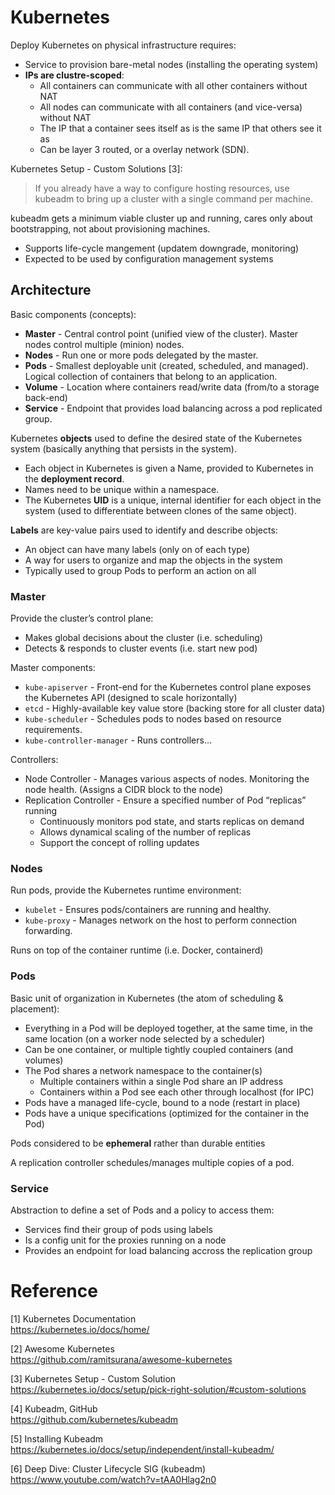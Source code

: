 # Kubernetes

Deploy Kubernetes on physical infrastructure requires:

* Service to provision bare-metal nodes (installing the operating system)
* **IPs are clustre-scoped**:
  - All containers can communicate with all other containers without NAT
  - All nodes can communicate with all containers (and vice-versa) without NAT
  - The IP that a container sees itself as is the same IP that others see it as
  - Can be layer 3 routed, or a overlay network (SDN).

Kubernetes Setup - Custom Solutions [3]:

> If you already have a way to configure hosting resources, use kubeadm to
> bring up a cluster with a single command per machine.

kubeadm gets a minimum viable cluster up and running, cares only about 
bootstrapping, not about provisioning machines. 

- Supports life-cycle mangement (updatem downgrade, monitoring)
- Expected to be used by configuration management systems

## Architecture

Basic components (concepts):

- **Master** - Central control point (unified view of the cluster).
  Master nodes control multiple (minion) nodes.
- **Nodes** - Run one or more pods delegated by the master.
- **Pods** - Smallest deployable unit (created, scheduled, and managed).
  Logical collection of containers that belong to an application.
- **Volume** - Location where containers read/write data (from/to a storage back-end)
- **Service** - Endpoint that provides load balancing across a pod replicated group.

Kubernetes **objects** used to define the desired state of the Kubernetes system
(basically anything that persists in the system).

- Each object in Kubernetes is given a Name, provided to Kubernetes in the 
  **deployment record**.
- Names need to be unique within a namespace.
- The Kubernetes **UID** is a unique, internal identifier for each object in 
  the system (used to differentiate between clones of the same object).

**Labels** are key-value pairs used to identify and describe objects:

- An object can have many labels (only on of each type)
- A way for users to organize and map the objects in the system
- Typically used to group Pods to perform an action on all

### Master

Provide the cluster’s control plane:

- Makes global decisions about the cluster (i.e. scheduling)
- Detects & responds to cluster events (i.e. start new pod)

Master components:

- `kube-apiserver` - Front-end for the Kubernetes control plane exposes the 
  Kubernetes API (designed to scale horizontally)
- `etcd` - Highly-available key value store (backing store for all cluster data)
- `kube-scheduler` - Schedules pods to nodes based on resource requirements.
- `kube-controller-manager` - Runs controllers...

Controllers:

- Node Controller - Manages various aspects of nodes. Monitoring the node
  health. (Assigns a CIDR block to the node)
- Replication Controller - Ensure a specified number of Pod “replicas” running
  - Continuously monitors pod state, and starts replicas on demand
  - Allows dynamical scaling of the number of replicas
  - Support the concept of rolling updates

### Nodes

Run pods, provide the Kubernetes runtime environment:

- `kubelet` - Ensures pods/containers are running and healthy.
- `kube-proxy` - Manages network on the host to perform connection forwarding.

Runs on top of the container runtime (i.e. Docker, containerd)

### Pods

Basic unit of organization in Kubernetes (the atom of scheduling & placement):

- Everything in a Pod will be deployed together, at the same time, 
  in the same location (on a worker node selected by a scheduler)
- Can be one container, or multiple tightly coupled containers (and volumes)
- The Pod shares a network namespace to the container(s)
  - Multiple containers within a single Pod share an IP address
  - Containers within a Pod see each other through localhost (for IPC)
- Pods have a managed life-cycle, bound to a node (restart in place)
- Pods have a unique specifications (optimized for the container in the Pod)

Pods considered to be **ephemeral** rather than durable entities 

A replication controller schedules/manages multiple copies of a pod.

### Service

Abstraction to define a set of Pods and a policy to access them:

- Services find their group of pods using labels
- Is a config unit for the proxies running on a node
- Provides an endpoint for load balancing accross the replication group





# Reference

[1] Kubernetes Documentation  
https://kubernetes.io/docs/home/

[2] Awesome Kubernetes   
https://github.com/ramitsurana/awesome-kubernetes

[3] Kubernetes Setup - Custom Solution  
https://kubernetes.io/docs/setup/pick-right-solution/#custom-solutions

[4] Kubeadm, GitHub  
https://github.com/kubernetes/kubeadm

[5] Installing Kubeadm  
https://kubernetes.io/docs/setup/independent/install-kubeadm/

[6] Deep Dive: Cluster Lifecycle SIG (kubeadm)  
https://www.youtube.com/watch?v=tAA0Hlag2n0
